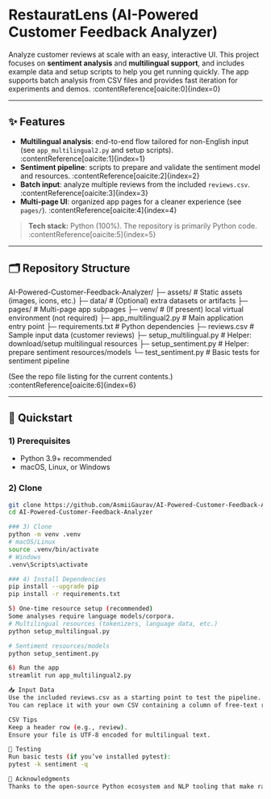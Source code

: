 # RestauratLens (AI-Powered Customer Feedback Analyzer)

Analyze customer reviews at scale with an easy, interactive UI. This project focuses on **sentiment analysis** and **multilingual support**, and includes example data and setup scripts to help you get running quickly. The app supports batch analysis from CSV files and provides fast iteration for experiments and demos. :contentReference[oaicite:0]{index=0}

---

## ✨ Features

- **Multilingual analysis**: end-to-end flow tailored for non-English input (see `app_multilingual2.py` and setup scripts). :contentReference[oaicite:1]{index=1}  
- **Sentiment pipeline**: scripts to prepare and validate the sentiment model and resources. :contentReference[oaicite:2]{index=2}  
- **Batch input**: analyze multiple reviews from the included `reviews.csv`. :contentReference[oaicite:3]{index=3}  
- **Multi-page UI**: organized app pages for a cleaner experience (see `pages/`). :contentReference[oaicite:4]{index=4}

> **Tech stack:** Python (100%). The repository is primarily Python code. :contentReference[oaicite:5]{index=5}

---

## 🗂️ Repository Structure

AI-Powered-Customer-Feedback-Analyzer/
├─ assets/ # Static assets (images, icons, etc.)
├─ data/ # (Optional) extra datasets or artifacts
├─ pages/ # Multi-page app subpages
├─ venv/ # (If present) local virtual environment (not required)
├─ app_multilingual2.py # Main application entry point
├─ requirements.txt # Python dependencies
├─ reviews.csv # Sample input data (customer reviews)
├─ setup_multilingual.py # Helper: download/setup multilingual resources
├─ setup_sentiment.py # Helper: prepare sentiment resources/models
└─ test_sentiment.py # Basic tests for sentiment pipeline

(See the repo file listing for the current contents.) :contentReference[oaicite:6]{index=6}

---

## 🚀 Quickstart

### 1) Prerequisites
- Python 3.9+ recommended
- macOS, Linux, or Windows

### 2) Clone
```bash
git clone https://github.com/AsmiiGaurav/AI-Powered-Customer-Feedback-Analyzer.git
cd AI-Powered-Customer-Feedback-Analyzer

### 3) Clone
python -m venv .venv
# macOS/Linux
source .venv/bin/activate
# Windows
.venv\Scripts\activate

### 4) Install Dependencies
pip install --upgrade pip
pip install -r requirements.txt

5) One-time resource setup (recommended)
Some analyses require language models/corpora.
# Multilingual resources (tokenizers, language data, etc.)
python setup_multilingual.py

# Sentiment resources/models
python setup_sentiment.py

6) Run the app
streamlit run app_multilingual2.py

📥 Input Data
Use the included reviews.csv as a starting point to test the pipeline.
You can replace it with your own CSV containing a column of free-text reviews.

CSV Tips
Keep a header row (e.g., review).
Ensure your file is UTF-8 encoded for multilingual text.

🧪 Testing
Run basic tests (if you’ve installed pytest):
pytest -k sentiment -q

🙏 Acknowledgments
Thanks to the open-source Python ecosystem and NLP tooling that make rapid prototyping of multilingual sentiment analysis possible.





